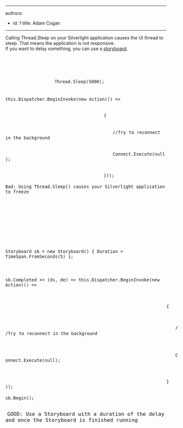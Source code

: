 

---
authors:
  - id: 1
    title: Adam Cogan
---




<span class='intro'> Calling Thread.Sleep on your Silverlight application causes the UI thread to sleep. That means the application is not responsive.<br>
If you want to delay something, you can use a <a href="http&#58;//msdn.microsoft.com/en-us/library/system.windows.media.animation.storyboard.aspx">storyboard</a>. 
 </span>


  <div class="line alt1">
    <span class="content">
      <span style="margin-left&#58;0px !important;" class="block">
        <code class="plain">
          <font class="ms-rteCustom-CodeArea" size="+0">
            <span class="content">
              <span style="margin-left&#58;0px !important;" class="block">
                <code class="plain">Thread.Sleep(5000); </code>
              </span>
            </span>
<div class="line alt2"><span class="content"><span style="margin-left&#58;0px !important;" class="block"><code class="plain">this.Dispatcher.BeginInvoke(new Action(() =&gt; </code></span></span></div>
<div class="line alt1"><span class="content"><code class="spaces">&#160;&#160;&#160;&#160;&#160;&#160;&#160;&#160;&#160;&#160;&#160;&#160;&#160;&#160;&#160;&#160;&#160;&#160;&#160;&#160;&#160;&#160;&#160;&#160;&#160;&#160;&#160;&#160;</code><span style="margin-left&#58;308px !important;" class="block"><code class="plain">&#123; </code></span></span></div>
<div class="line alt2"><span class="content"><code class="spaces">&#160;&#160;&#160;&#160;&#160;&#160;&#160;&#160;&#160;&#160;&#160;&#160;&#160;&#160;&#160;&#160;&#160;&#160;&#160;&#160;&#160;&#160;&#160;&#160;&#160;</code><span style="margin-left&#58;336px !important;" class="block"><code class="plain">//</code><code class="keyword">Try</code> <code class="plain">to reconnect in the background </code></span></span></div>
<div class="line alt1"><span class="content"><code class="spaces">&#160;&#160;&#160;&#160;&#160;&#160;&#160;&#160;&#160;&#160;&#160;&#160;&#160;&#160;&#160;&#160;&#160;&#160;&#160;&#160;&#160;&#160;&#160;&#160;&#160;&#160;&#160;&#160;&#160;&#160;&#160;</code><span style="margin-left&#58;336px !important;" class="block"><code class="plain">Connect.Execute(null); </code></span></span></div>
<div class="line alt2"><span class="content"><code class="spaces">&#160;&#160;&#160;&#160;&#160;&#160;&#160;&#160;&#160;&#160;&#160;&#160;&#160;&#160;&#160;&#160;&#160;&#160;&#160;&#160;&#160;&#160;&#160;&#160;&#160;&#160;&#160;&#160;&#160;</code><span style="margin-left&#58;308px !important;" class="block"><code class="plain">&#125;)); </code></span></span></div>
<div class="line alt1"><span class="content"><span style="margin-left&#58;0px !important;" class="block"><code class="plain">Bad&#58; Using Thread.Sleep() causes your Silverlight application to freeze </code></span></span></div>
<div class="line alt2"><span class="content"><span style="margin-left&#58;7px !important;" class="block">&#160;</span></span></div>
<div class="line alt1"><span class="content"><code class="spaces">&#160;</code><span style="margin-left&#58;14px !important;" class="block">&#160;</span></span></div>
<div class="line alt2"><span class="content"><code class="spaces">&#160;</code><span style="margin-left&#58;14px !important;" class="block">&#160;</span></span></div>
<div class="line alt1"><span class="content"><code class="spaces">&#160;</code><span style="margin-left&#58;14px !important;" class="block">&#160;</span></span></div>
<div class="line alt2"><span class="content"><span style="margin-left&#58;0px !important;" class="block"><code class="plain">Storyboard sb = new Storyboard() &#123; Duration = TimeSpan.FromSeconds(5) &#125;; </code></span></span></div>
<div class="line alt1"><span class="content"><code class="spaces">&#160;</code><span style="margin-left&#58;7px !important;" class="block">&#160;</span></span></div>
<div class="line alt2"><span class="content"><span style="margin-left&#58;0px !important;" class="block"><code class="plain">sb.Completed += (ds, de) =&gt; this.Dispatcher.BeginInvoke(new Action(() =&gt; </code></span></span></div>
<div class="line alt1"><span class="content"><code class="spaces">&#160;&#160;&#160;&#160;&#160;&#160;&#160;&#160;&#160;&#160;&#160;&#160;&#160;&#160;&#160;&#160;&#160;&#160;&#160;&#160;&#160;&#160;&#160;&#160;&#160;&#160;&#160;&#160;&#160;&#160;&#160;&#160;&#160;&#160;&#160;&#160;&#160;&#160;&#160;&#160;&#160;&#160;&#160;&#160;&#160;&#160;&#160;&#160;&#160;&#160;&#160;&#160;&#160;&#160;&#160;&#160;&#160;&#160;&#160;&#160;&#160;&#160;&#160;&#160;&#160;&#160;&#160;&#160;&#160;&#160;&#160;</code><span style="margin-left&#58;504px !important;" class="block"><code class="plain">&#123; </code></span></span></div>
<div class="line alt2"><span class="content"><code class="spaces">&#160;&#160;&#160;&#160;&#160;&#160;&#160;&#160;&#160;&#160;&#160;&#160;&#160;&#160;&#160;&#160;&#160;&#160;&#160;&#160;&#160;&#160;&#160;&#160;&#160;&#160;&#160;&#160;&#160;&#160;&#160;&#160;&#160;&#160;&#160;&#160;&#160;&#160;&#160;&#160;&#160;&#160;&#160;&#160;&#160;&#160;&#160;&#160;&#160;&#160;&#160;&#160;&#160;&#160;&#160;&#160;&#160;&#160;&#160;&#160;&#160;&#160;&#160;&#160;&#160;&#160;&#160;&#160;&#160;&#160;&#160;&#160;&#160;&#160;</code><span style="margin-left&#58;532px !important;" class="block"><code class="plain">//</code><code class="keyword">Try</code> <code class="plain">to reconnect in the background </code></span></span></div>
<div class="line alt1"><span class="content"><code class="spaces">&#160;&#160;&#160;&#160;&#160;&#160;&#160;&#160;&#160;&#160;&#160;&#160;&#160;&#160;&#160;&#160;&#160;&#160;&#160;&#160;&#160;&#160;&#160;&#160;&#160;&#160;&#160;&#160;&#160;&#160;&#160;&#160;&#160;&#160;&#160;&#160;&#160;&#160;&#160;&#160;&#160;&#160;&#160;&#160;&#160;&#160;&#160;&#160;&#160;&#160;&#160;&#160;&#160;&#160;&#160;&#160;&#160;&#160;&#160;&#160;&#160;&#160;&#160;&#160;&#160;&#160;&#160;&#160;&#160;&#160;&#160;&#160;&#160;</code><span style="margin-left&#58;532px !important;" class="block"><code class="plain">Connect.Execute(null); </code></span></span></div>
<div class="line alt2"><span class="content"><code class="spaces">&#160;&#160;&#160;&#160;&#160;&#160;&#160;&#160;&#160;&#160;&#160;&#160;&#160;&#160;&#160;&#160;&#160;&#160;&#160;&#160;&#160;&#160;&#160;&#160;&#160;&#160;&#160;&#160;&#160;&#160;&#160;&#160;&#160;&#160;&#160;&#160;&#160;&#160;&#160;&#160;&#160;&#160;&#160;&#160;&#160;&#160;&#160;&#160;&#160;&#160;&#160;&#160;&#160;&#160;&#160;&#160;&#160;&#160;&#160;&#160;&#160;&#160;&#160;&#160;&#160;&#160;&#160;&#160;&#160;&#160;&#160;</code><span style="margin-left&#58;504px !important;" class="block"><code class="plain">&#125;)); </code></span></span></div>
<div class="line alt1"><span class="content"><span style="margin-left&#58;0px !important;" class="block"><code class="plain">sb.Begin();&#160;</code></span></span></div>
</font>
<div class="line alt1"><span class="content"><span style="margin-left&#58;0px !important;" class="block"><code class="plain">&#160;</code></span></span><font class="ms-rteCustom-FigureGood" size="+0">GOOD&#58; Use a Storyboard with a duration of the delay and once the Storyboard is finished running </font></div>
</code>
      </span>
    </span>
  </div>



